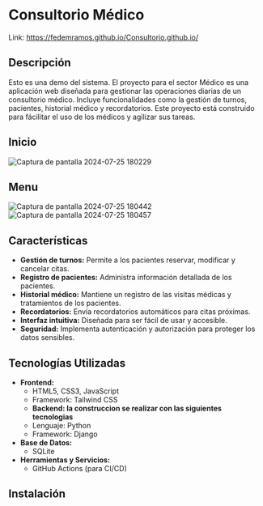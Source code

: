 # Consultorio Médico
Link: https://fedemramos.github.io/Consultorio.github.io/

## Descripción
Esto es una demo del sistema.
El proyecto para el sector Médico es una aplicación web diseñada para gestionar las operaciones diarias de un consultorio médico. 
Incluye funcionalidades como la gestión de turnos, pacientes, historial médico y recordatorios. 
Este proyecto está construido para fácilitar el uso de los médicos y agilizar sus tareas.

## Inicio
![Captura de pantalla 2024-07-25 180229](https://github.com/user-attachments/assets/ea0ba3c9-6d94-4e24-9ba3-d9a929dbca6b)

## Menu
![Captura de pantalla 2024-07-25 180442](https://github.com/user-attachments/assets/c68a652b-658f-4930-8bf4-16cda24b1c00) ![Captura de pantalla 2024-07-25 180457](https://github.com/user-attachments/assets/96df8512-0a8c-44ca-9f11-8c6179fd6ea4)


## Características


- **Gestión de turnos:** Permite a los pacientes reservar, modificar y cancelar citas.
- **Registro de pacientes:** Administra información detallada de los pacientes.
- **Historial médico:** Mantiene un registro de las visitas médicas y tratamientos de los pacientes.
- **Recordatorios:** Envía recordatorios automáticos para citas próximas.
- **Interfaz intuitiva:** Diseñada para ser fácil de usar y accesible.
- **Seguridad:** Implementa autenticación y autorización para proteger los datos sensibles.

## Tecnologías Utilizadas

- **Frontend:**
  - HTML5, CSS3, JavaScript
  - Framework: Tailwind CSS
  - **Backend: la construccion se realizar con las siguientes tecnologias**
  - Lenguaje: Python
  - Framework: Django
- **Base de Datos:**
  - SQLite
- **Herramientas y Servicios:**
  - GitHub Actions (para CI/CD)

## Instalación

